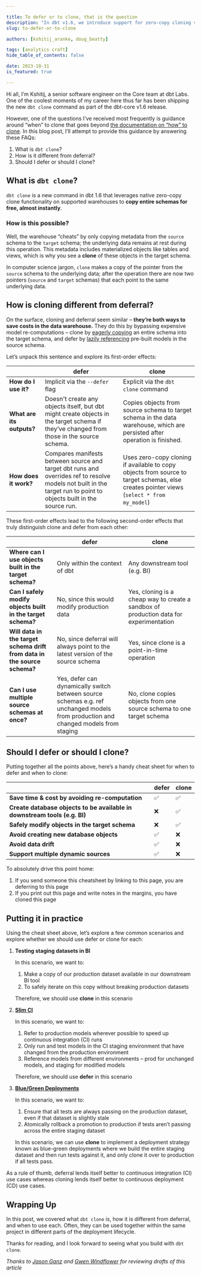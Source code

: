 ```yaml
---

title: To defer or to clone, that is the question
description: "In dbt v1.6, we introduce support for zero-copy cloning via the new dbt clone command. In this blog post, Kshitij will cover what clone is, how it is different from deferral, and when to use each."
slug: to-defer-or-to-clone

authors: [kshitij_aranke, doug_beatty]

tags: [analytics craft]
hide_table_of_contents: false

date: 2023-10-31
is_featured: true

---
```


Hi all, I’m Kshitij, a senior software engineer on the Core team at dbt Labs.
One of the coolest moments of my career here thus far has been shipping the new `dbt clone` command as part of the dbt-core v1.6 release.

However, one of the questions I’ve received most frequently is guidance around “when” to clone that goes beyond [the documentation on “how” to clone](https://docs.getdbt.com/reference/commands/clone).
In this blog post, I’ll attempt to provide this guidance by answering these FAQs:

1. What is `dbt clone`?
2. How is it different from deferral?
3. Should I defer or should I clone?
<!--truncate-->
## What is `dbt clone`?

`dbt clone` is a new command in dbt 1.6 that leverages native zero-copy clone functionality on supported warehouses to **copy entire schemas for free, almost instantly**.

### How is this possible?

Well, the warehouse “cheats” by only copying metadata from the `source` schema to the `target` schema; the underlying data remains at rest during this operation. 
This metadata includes materialized objects like tables and views, which is why you see a **clone** of these objects in the target schema.

In computer science jargon, `clone` makes a copy of the pointer from the `source` schema to the underlying data; after the operation there are now two pointers (`source` and `target` schemas) that each point to the same underlying data.

## How is cloning different from deferral?

On the surface, cloning and deferral seem similar – **they’re both ways to save costs in the data warehouse.**
They do this by bypassing expensive model re-computations – clone by [eagerly copying](https://en.wikipedia.org/wiki/Evaluation_strategy#Eager_evaluation) an entire schema into the target schema, and defer by [lazily referencing](https://en.wikipedia.org/wiki/Lazy_evaluation) pre-built models in the source schema.

Let’s unpack this sentence and explore its first-order effects:

|                           | defer                                                                                                                                                              | clone                                                                                                                                    |
|---------------------------|--------------------------------------------------------------------------------------------------------------------------------------------------------------------|------------------------------------------------------------------------------------------------------------------------------------------|
| **How do I use it?**      | Implicit via the `--defer` flag                                                                                                                                    | Explicit via the `dbt clone` command                                                                                                     |
| **What are its outputs?** | Doesn't create any objects itself, but dbt might create objects in the target schema if they’ve changed from those in the source schema.                           | Copies objects from source schema to target schema in the data warehouse, which are persisted after operation is finished.               |
| **How does it work?**     | Compares manifests between source and target dbt runs and overrides ref to resolve models not built in the target run to point to objects built in the source run. | Uses zero-copy cloning if available to copy objects from source to target schemas, else creates pointer views (`select * from my_model`) |

These first-order effects lead to the following second-order effects that truly distinguish clone and defer from each other:

|                                                                          | defer                                                                                                                              | clone                                                                                  |
|--------------------------------------------------------------------------|------------------------------------------------------------------------------------------------------------------------------------|----------------------------------------------------------------------------------------|
| **Where can I use objects built in the target schema?**                  | Only within the context of dbt                                                                                                     | Any downstream tool (e.g. BI)                                                          |
| **Can I safely modify objects built in the target schema?**              | No, since this would modify production data                                                                                        | Yes, cloning is a cheap way to create a sandbox of production data for experimentation |
| **Will data in the target schema drift from data in the source schema?** | No, since deferral will always point to the latest version of the source schema                                                    | Yes, since clone is a point-in-time operation                                          |
| **Can I use multiple source schemas at once?**                           | Yes, defer can dynamically switch between source schemas e.g. ref unchanged models from production and changed models from staging | No, clone copies objects from one source schema to one target schema                   |

## Should I defer or should I clone?

Putting together all the points above, here’s a handy cheat sheet for when to defer and when to clone:

|                                                                           | defer | clone |
|---------------------------------------------------------------------------|-------|-------|
| **Save time & cost by avoiding re-computation**                           | ✅     | ✅     |
| **Create database objects to be available in downstream tools (e.g. BI)** | ❌     | ✅     |
| **Safely modify objects in the target schema**                            | ❌     | ✅     |
| **Avoid creating new database objects**                                   | ✅     | ❌     |
| **Avoid data drift**                                                      | ✅     | ❌     |
| **Support multiple dynamic sources**                                      | ✅     | ❌     |

To absolutely drive this point home:

1. If you send someone this cheatsheet by linking to this page, you are deferring to this page
2. If you print out this page and write notes in the margins, you have cloned this page

## Putting it in practice

Using the cheat sheet above, let’s explore a few common scenarios and explore whether we should use defer or clone for each:

1. **Testing staging datasets in BI**

    In this scenario, we want to:
    1. Make a copy of our production dataset available in our downstream BI tool
    2. To safely iterate on this copy without breaking production datasets
    
    Therefore, we should use **clone** in this scenario
    
2. **[Slim CI](https://discourse.getdbt.com/t/how-we-sped-up-our-ci-runs-by-10x-using-slim-ci/2603)**

    In this scenario, we want to:
    1. Refer to production models wherever possible to speed up continuous integration (CI) runs
    2. Only run and test models in the CI staging environment that have changed from the production environment
    3. Reference models from different environments – prod for unchanged models, and staging for modified models
    
    Therefore, we should use **defer** in this scenario
    
3. **[Blue/Green Deployments](https://discourse.getdbt.com/t/performing-a-blue-green-deploy-of-your-dbt-project-on-snowflake/1349)**

    In this scenario, we want to:
    1. Ensure that all tests are always passing on the production dataset, even if that dataset is slightly stale
    2. Atomically rollback a promotion to production if tests aren’t passing across the entire staging dataset
    
    In this scenario, we can use **clone** to implement a deployment strategy known as blue-green deployments where we build the entire staging dataset and then run tests against it, and only clone it over to production if all tests pass.
    

As a rule of thumb, deferral lends itself better to continuous integration (CI) use cases whereas cloning lends itself better to continuous deployment (CD) use cases.

## Wrapping Up

In this post, we covered what `dbt clone` is, how it is different from deferral, and when to use each. Often, they can be used together within the same project in different parts of the deployment lifecycle. 

Thanks for reading, and I look forward to seeing what you build with `dbt clone`.

*Thanks to [Jason Ganz](https://docs.getdbt.com/author/jason_ganz) and [Gwen Windflower](https://www.linkedin.com/in/gwenwindflower/) for reviewing drafts of this article*
